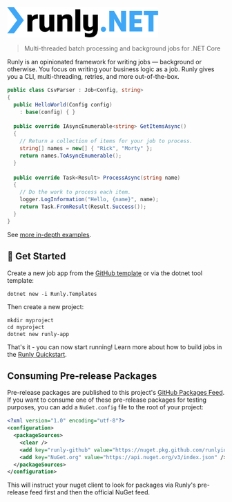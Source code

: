 <img src="logo.svg" width="350" alt="Runly.NET" />

> Multi-threaded batch processing and background jobs for .NET Core

Runly is an opinionated framework for writing jobs ⁠— background or otherwise. You focus on writing your business logic as a job. Runly gives you a CLI, multi-threading, retries, and more out-of-the-box.

```c#
public class CsvParser : Job<Config, string>
{
  public HelloWorld(Config config)
    : base(config) { }

  public override IAsyncEnumerable<string> GetItemsAsync()
  {
    // Return a collection of items for your job to process.
    string[] names = new[] { "Rick", "Morty" };
    return names.ToAsyncEnumerable();
  }

  public override Task<Result> ProcessAsync(string name)
  {
    // Do the work to process each item.
    logger.LogInformation("Hello, {name}", name);
    return Task.FromResult(Result.Success());
  }
}
```

See [more in-depth examples](./examples).

## :rocket: Get Started

Create a new job app from the [GitHub template](https://github.com/runlyio/net-template) or via the dotnet tool template:

```
dotnet new -i Runly.Templates
```

Then create a new project:

```
mkdir myproject
cd myproject
dotnet new runly-app
```

That's it - you can now start running! Learn more about how to build jobs in the [Runly Quickstart](https://www.runly.io/docs/building/).

## Consuming Pre-release Packages

Pre-release packages are published to this project's [GitHub Packages Feed](https://github.com/runlyio/netcore/packages). If you want to consume one of these pre-release packages for testing purposes, you can add a `NuGet.config` file to the root of your project:

```xml
<?xml version="1.0" encoding="utf-8"?>
<configuration>
  <packageSources>
    <clear />
    <add key="runly-github" value="https://nuget.pkg.github.com/runlyio/index.json" />
    <add key="NuGet.org" value="https://api.nuget.org/v3/index.json" />
  </packageSources>
</configuration>
```

This will instruct your nuget client to look for packages via Runly's pre-release feed first and then the official NuGet feed.
